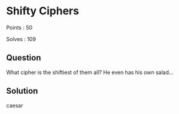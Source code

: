 # Shifty Ciphers

Points : 50

Solves : 109

## Question
What cipher is the shiftiest of them all? He even has his own salad…

## Solution
caesar
